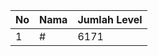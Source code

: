 | No | Nama            | Jumlah Level |
|----|-----------------|--------------|
| 1  | #    |    6171        |
